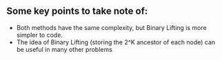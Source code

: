 ## Some key points to take note of:
- Both methods have the same complexity, but Binary Lifting is more simpler to code.
- The idea of Binary Lifting (storing the 2^K ancestor of each node) can be useful in many other problems
